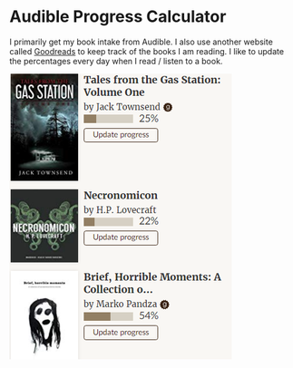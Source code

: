 # Audible Progress Calculator

I primarily get my book intake from Audible. I also use another website called [Goodreads](https://www.goodreads.com/) to keep track of the books I am reading. I like to update the percentages every day when I read / listen to a book.

![](img/goodreads-snippet.png)
